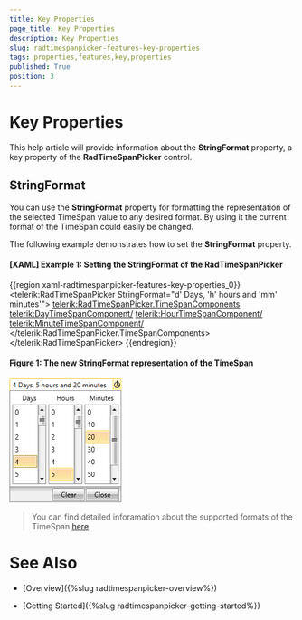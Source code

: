 ```yaml
---
title: Key Properties
page_title: Key Properties
description: Key Properties
slug: radtimespanpicker-features-key-properties
tags: properties,features,key,properties
published: True
position: 3
---
```


# Key Properties

This help article will provide information about the __StringFormat__ property, a key property of the __RadTimeSpanPicker__ control.

## StringFormat

You can use the __StringFormat__ property for formatting the representation of the selected TimeSpan value to any desired format. By using it the current format of the TimeSpan could easily be changed.

The following example demonstrates how to set the __StringFormat__ property.

#### __[XAML] Example 1: Setting the StringFormat of the RadTimeSpanPicker__

{{region xaml-radtimespanpicker-features-key-properties_0}}
	<telerik:RadTimeSpanPicker StringFormat="d' Days, 'h' hours and 'mm' minutes'">
		<telerik:RadTimeSpanPicker.TimeSpanComponents>
			<telerik:DayTimeSpanComponent/>
			<telerik:HourTimeSpanComponent/>
			<telerik:MinuteTimeSpanComponent/>
		</telerik:RadTimeSpanPicker.TimeSpanComponents>
    </telerik:RadTimeSpanPicker>
{{endregion}}

#### __Figure 1: The new StringFormat representation of the TimeSpan__

![](images/RadTimeSpanPicker_Key_Properties_01.png)

>You can find detailed inforamation about the supported formats of the TimeSpan [here](https://msdn.microsoft.com/en-us/library/ee372287%28v=vs.110%29.aspx).

# See Also

 * [Overview]({%slug radtimespanpicker-overview%})

 * [Getting Started]({%slug radtimespanpicker-getting-started%})
